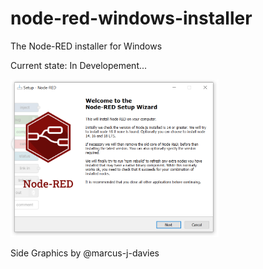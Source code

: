 # node-red-windows-installer
The Node-RED installer for Windows

Current state: In Developement...

<img src="preview.png"  width="66%" height="66%">

Side Graphics by @marcus-j-davies
